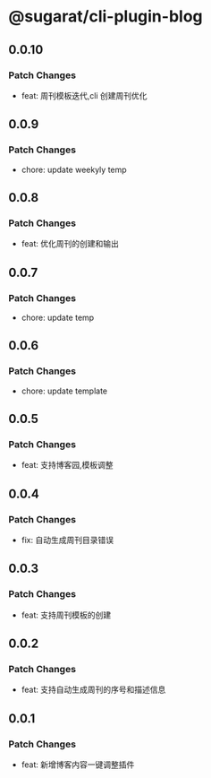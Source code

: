 # @sugarat/cli-plugin-blog

## 0.0.10

### Patch Changes

- feat: 周刊模板迭代,cli 创建周刊优化

## 0.0.9

### Patch Changes

- chore: update weekyly temp

## 0.0.8

### Patch Changes

- feat: 优化周刊的创建和输出

## 0.0.7

### Patch Changes

- chore: update temp

## 0.0.6

### Patch Changes

- chore: update template

## 0.0.5

### Patch Changes

- feat: 支持博客园,模板调整

## 0.0.4

### Patch Changes

- fix: 自动生成周刊目录错误

## 0.0.3

### Patch Changes

- feat: 支持周刊模板的创建

## 0.0.2

### Patch Changes

- feat: 支持自动生成周刊的序号和描述信息

## 0.0.1

### Patch Changes

- feat: 新增博客内容一键调整插件

